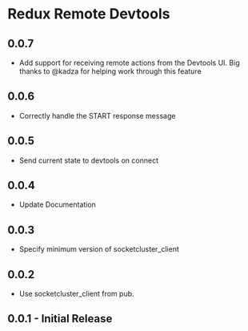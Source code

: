 # Redux Remote Devtools

## 0.0.7

- Add support for receiving remote actions from the Devtools UI. Big thanks to @kadza for helping work through this feature

## 0.0.6

- Correctly handle the START response message

## 0.0.5

- Send current state to devtools on connect

## 0.0.4

- Update Documentation

## 0.0.3

- Specify minimum version of socketcluster_client

## 0.0.2

- Use socketcluster_client from pub.

## 0.0.1 - Initial Release
